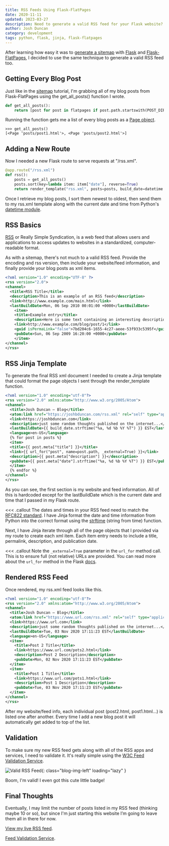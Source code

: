 ```yaml
---
title: RSS Feeds Using Flask-FlatPages
date: 2020-11-11
updated: 2023-03-27
description: Need to generate a valid RSS feed for your Flask website? Using Flask-FlatPages? Well, it's really quite simple.
author: Josh Duncan
category: development
tags: python, flask, jinja, flask-flatpages
---
```


After learning how easy it was to [generate a sitemap](/flask-flatpages-sitemap.html) with [Flask](https://flask.palletsprojects.com/) and [Flask-FlatPages](https://pythonhosted.org/Flask-FlatPages/), I decided to use the same technique to generate a valid RSS feed too.

## Getting Every Blog Post

Just like in the [sitemap](/flask-flatpages-sitemap.html) tutorial, I'm grabbing all of my blog posts from Flask-FlatPages using the get_all_posts() function I wrote.

```python
def get_all_posts():
    return [post for post in flatpages if post.path.startswith(POST_DIR)]
```

Running the function gets me a list of every blog posts as a [Page object](https://pythonhosted.org/Flask-FlatPages/#flask_flatpages.Page).


```pycon
>>> get_all_posts()
[<Page 'posts/post1.html'>, <Page 'posts/post2.html'>]
```

## Adding a New Route

Now I needed a new Flask route to serve requests at "/rss.xml".

```python
@app.route("/rss.xml")
def rss():
    posts = get_all_posts()
    posts.sort(key=lambda item: item["date"], reverse=True)
    return render_template("rss.xml", posts=posts, build_date=datetime.now())
```

Once I retrieve my blog posts, I sort them newest to oldest, then send them to my rss.xml template along with the current date and time from Python's [datetime module](https://docs.python.org/3/library/datetime.html).

## RSS Basics

[RSS](https://en.wikipedia.org/wiki/RSS) or Really Simple Syndication, is a web feed that allows users and applications to access updates to websites in a standardized, computer-readable format.

As with a sitemap, there's not much to a valid RSS feed. Provide the encoding and rss version, then include your website/feed information, and finally provide your blog posts as xml items.

```xml
<?xml version="1.0" encoding="UTF-8" ?>
<rss version="2.0">
<channel>
  <title>RSS Title</title>
  <description>This is an example of an RSS feed</description>
  <link>http://www.example.com/main.html</link>
  <lastBuildDate>Mon, 06 Sep 2010 00:01:00 +0000</lastBuildDate>
    <item>
    <title>Example entry</title>
    <description>Here is some text containing an interesting description.</description>
    <link>http://www.example.com/blog/post/1</link>
    <guid isPermaLink="false">7bd204c6-1655-4c27-aeee-53f933c5395f</guid>
    <pubDate>Sun, 06 Sep 2009 16:20:00 +0000</pubDate>
    </item>
</channel>
</rss>
```

## RSS Jinja Template

To generate the final RSS xml document I needed to create a Jinja template that could format the page objects I sent through the render_template function.

```xml
<?xml version="1.0" encoding="utf-8"?>
<rss version="2.0" xmlns:atom="http://www.w3.org/2005/Atom">
<channel>
  <title>Josh Duncan – Blog</title>
  <atom:link href="https://joshbduncan.com/rss.xml" rel="self" type="application/rss+xml" />
  <link>https://joshbduncan.com</link>
  <description>just some random thoughts published on the internet...</description>
  <lastBuildDate>{{ build_date.strftime("%a, %d %b %Y %T") }} EST</lastBuildDate>
  <language>en-US</language>
  {% for post in posts %}
  <item>
  <title>{{ post.meta["title"] }}</title>
  <link>{{ url_for("post", name=post.path, _external=True) }}</link>
  <description>{{ post.meta["description"] }}</description>
  <pubDate>{{ post.meta["date"].strftime("%a, %d %b %Y %T") }} EST</pubDate>
  </item>
  {% endfor %}
</channel>
</rss>
```

As you can see, the first section is my website and feed information. All of this is hardcoded except for the lastBuildDate which is the current date and time that I passed in my Flask route.

<<< .callout
The dates and times in your RSS feed need to match the [RFC822 standard](https://www.w3.org/Protocols/rfc822/#z28). I have Jinja format the date and time information from Python into the correct format using the [strftime](https://jinja.palletsprojects.com/en/2.11.x/api/) (string from time) function.
>>>

Next, I have Jinja iterate through all of the page objects that I provided via my route to create each xml item. Each item entry needs to include a title, permalink, description, and publication date.

<<< .callout
Note the `_external=True` parameter in the `url_for` method call. This is to ensure full (not relative) URLs are provided. You can read more about the `url_for` method in the Flask [docs](https://flask.palletsprojects.com/en/latest/api/#flask.Flask.url_for).
>>>

## Rendered RSS Feed

Once rendered, my rss.xml feed looks like this.

```xml
<?xml version="1.0" encoding="utf-8"?>
<rss version="2.0" xmlns:atom="http://www.w3.org/2005/Atom">
<channel>
  <title>Josh Duncan – Blog</title>
  <atom:link href="https://www.url.com/rss.xml" rel="self" type="application/rss+xml" />
  <link>https://www.url.com</link>
  <description>just some random thoughts published on the internet...</description>
  <lastBuildDate>Tue, 03 Nov 2020 17:11:23 EST</lastBuildDate>
  <language>en-US</language>
  <item>
    <title>Post 2 Title</title>
    <link>https://www.url.com/pots2.html</link>
    <description>Post 2 Description</description>
    <pubDate>Mon, 02 Nov 2020 17:11:23 EST</pubDate>
  </item>
  <item>
    <title>Post 1 Title</title>
    <link>https://www.url.com/pots1.html</link>
    <description>Post 1 Description</description>
    <pubDate>Tue, 03 Nov 2020 17:11:23 EST</pubDate>
  </item>
</channel>
</rss>
```

After my website/feed info, each individual post (post2.html, post1.html...) is listed one after another. Every time I add a new blog post it will automatically get added to top of the list.

## Validation

To make sure my new RSS feed gets along with all of the RSS apps and services, I need to validate it. It's really simple using the [W3C Feed Validation Service](https://validator.w3.org/feed/).

![Valid RSS Feed](https://validator.w3.org/feed/images/valid-rss-rogers.png){: class="blog-img-left" loading="lazy" }

Boom, I'm valid! I even got this cute little badge!

## Final Thoughts

Eventually, I may limit the number of posts listed in my RSS feed (thinking maybe 10 or so), but since I'm just starting this website I’m going to leave them all in there for now.

[View my live RSS feed](/rss.xml).

[Feed Validation Service](https://validator.w3.org/feed/).